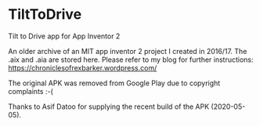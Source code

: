 # TiltToDrive
Tilt to Drive app for App Inventor 2

An older archive of an MIT app inventor 2 project I created in 2016/17.  The .aix and .aia are stored here.  Please refer to my blog for further instructions:
https://chroniclesofrexbarker.wordpress.com/

The original APK was removed from Google Play due to copyright complaints :-(

Thanks to Asif Datoo for supplying the recent build of the APK (2020-05-05).
